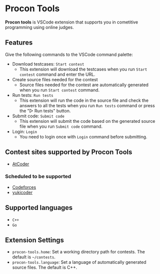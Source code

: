 # Procon Tools

**Procon tools** is VSCode extension that supports you in cometitive programming using online judges.

## Features

Give the following commands to the VSCode command palette:

- Download testcases: `Start contest`
  - This extension will download the testcases when you run `Start contest` command and enter the URL.
- Create source files needed for the contest
  - Source files needed for the contest are automatically generated when you run `Start contest` command.
- Run tests: `Run tests`
  - This extension will run the code in the source file and check the answers to all the tests when you run `Run tests` command or press the "▷ Run tests" button.
- Submit code: `Submit code`
  - This extension will submit the code based on the generated source file when you run `Submit code` command.
- Login: `Login`
  - You need to login once with `Login` command before submitting.

## Contest sites supported by Procon Tools

- [AtCoder](https://atcoder.jp/)

### Scheduled to be supported

- [Codeforces](https://codeforces.com/)
- [yukicoder](https://yukicoder.me/)

## Supported languages

- `C++`
- `Go`

## Extension Settings

- `procon-tools.home`: Set a working directory path for contests. The default is `~/contests`.
- `procon-tools.language`: Set a language of automatically generated source files. The default is C++.
